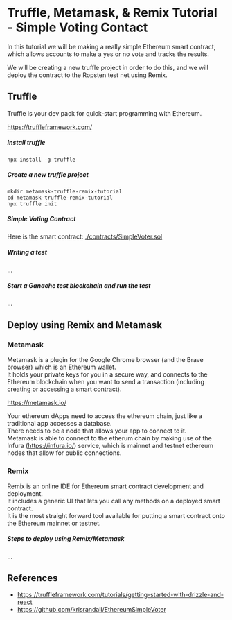 # Truffle, Metamask, & Remix Tutorial  -  Simple Voting Contact


In this tutorial we will be making a really simple Ethereum smart contract, which allows accounts to make a yes or no vote and tracks the results.

We will be creating a new truffle project in order to do this, and we will deploy the contract to the Ropsten test net using Remix.


## Truffle

Truffle is your dev pack for quick-start programming with Ethereum.

https://truffleframework.com/


##### Install truffle

```
npx install -g truffle
```

##### Create a new truffle project

```
mkdir metamask-truffle-remix-tutorial
cd metamask-truffle-remix-tutorial
npx truffle init
```

##### Simple Voting Contract

Here is the smart contract: [./contracts/SimpleVoter.sol](./contracts/SimpleVoter.sol)

##### Writing a test

...

##### Start a Ganache test blockchain and run the test

...


## Deploy using Remix and Metamask


### Metamask 

Metamask is a plugin for the Google Chrome browser (and the Brave browser) which is an Ethereum wallet.       
It holds your private keys for you in a secure way, and connects to the Ethereum blockchain when you want to send a transaction (including creating or accessing a smart contract).

https://metamask.io/

Your ethereum dApps need to access the ethereum chain, just like a traditional app accesses a database.   
There needs to be a node that allows your app to connect to it.    
Metamask is able to connect to the etherum chain by making use of the Infura (https://infura.io/) service, which is mainnet and testnet ethereum nodes that allow for public connections.


### Remix

Remix is an online IDE for Ethereum smart contract development and deployment.     
It includes a generic UI that lets you call any methods on a deployed smart contract.    
It is the most straight forward tool available for putting a smart contract onto the Ethereum mainnet or testnet.

##### Steps to deploy using Remix/Metamask

...



## References 

* https://truffleframework.com/tutorials/getting-started-with-drizzle-and-react
* https://github.com/krisrandall/EthereumSimpleVoter

